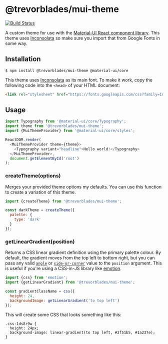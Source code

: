 # @trevorblades/mui-theme

[![Build Status](https://travis-ci.com/trevorblades/mui-theme.svg?branch=master)](https://travis-ci.com/trevorblades/mui-theme)

A custom theme for use with the [Material-UI React component library](https://material-ui.com/). This theme uses [Inconsolata](https://fonts.google.com/specimen/Inconsolata) so make sure you import that from Google Fonts in some way.

## Installation

```shell
$ npm install @trevorblades/mui-theme @material-ui/core
```

This theme uses [Inconsolata](https://fonts.google.com/specimen/Inconsolata) as its main font. To make it work, copy the following code into the `<head>` of your HTML document:

```html
<link rel="stylesheet" href="https://fonts.googleapis.com/css?family=Inconsolata:400,700">
```

## Usage

```js
import Typography from '@material-ui/core/Typography';
import theme from '@trevorblades/mui-theme';
import {MuiThemeProvider} from '@material-ui/core/styles';

ReactDOM.render(
  <MuiThemeProvider theme={theme}>
    <Typography variant="headline">Hello world!</Typography>
  </MuiThemeProvider>,
  document.getElementById('root')
);
```

### createTheme(options)

Merges your provided theme options my defaults. You can use this function to create a variation of this theme.

```js
import {createTheme} from '@trevorblades/mui-theme';

const darkTheme = createTheme({
  palette: {
    type: 'dark'
  }
});
```

### getLinearGradient(position)

Returns a CSS linear gradient definition using the primary palette colour. By default, the gradient moves from the top left to bottom right, but you can pass any valid [`angle`](https://developer.mozilla.org/en-US/docs/Web/CSS/angle) or [`side-or-corner`](https://developer.mozilla.org/en-US/docs/Web/CSS/linear-gradient#Values) value to the `position` argument. This is useful if you're using a CSS-in-JS library like [emotion](https://emotion.sh).

```js
import {css} from 'emotion';
import {getLinearGradient} from '@trevorblades/mui-theme';

const gradientClassName = css({
  height: 24,
  backgroundImage: getLinearGradient('to top left')
});
```

This will create some CSS that looks something like this:

```less
.css-1ds8r9w {
  height: 24px;
  background-image: linear-gradient(to top left, #3f51b5, #1a237e);
}
```

